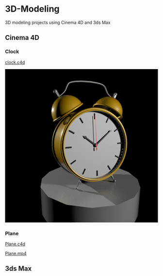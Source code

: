 # 3D-Modeling
3D modeling projects using Cinema 4D and 3ds Max

## Cinema 4D
### Clock
[clock.c4d](C4D/Clock/clock.c4d)

![clock.png](C4D/Clock/clock.png)

### Plane
[Plane.c4d](C4D/Plane/Plane.c4d)

[Plane.mp4](C4D/Plane/Plane.mp4)

## 3ds Max
